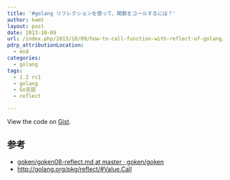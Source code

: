 ```yaml
---
title: '#golang リフレクションを使って、関数をコールするには？'
author: kwmt
layout: post
date: 2013-10-09
url: /index.php/2013/10/09/how-to-call-function-with-reflect-of-golang/
pdrp_attributionLocation:
  - end
categories:
  - golang
tags:
  - 1.2 rc1
  - golang
  - Go言語
  - reflect

---
```

<div class="oembed-gist">
  <noscript>
    View the code on <a href="https://gist.github.com/kwmt/6895428">Gist</a>.
  </noscript>
</div>

## 参考

  * <a href="http://bit.ly/1fWdHYS" target="_blank" class="broken_link">goken/goken08-reflect.md at master · goken/goken</a>
  * <a href="http://golang.org/pkg/reflect/#Value.Call" target="_blank">http://golang.org/pkg/reflect/#Value.Call</a>
